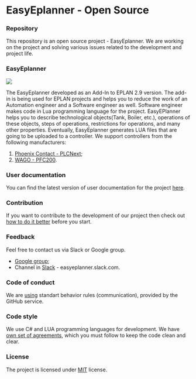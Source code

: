 
# EasyEplanner - Open Source

### Repository

This repository is an open source project - EasyEplanner.
We are working on the project and solving various issues related to the development and project life.


### EasyEplanner

<img src="docs/user_manual/images/EasyEplannerPreview.png">

The EasyEplanner developed as an Add-In to EPLAN 2.9 version. The add-in is being used for EPLAN projects and helps you to reduce the work of an Automation engineer and a Software engineer as well. 
Software engineer makes code in Lua programming language for the project. EasyEPlanner helps you to describe technological objects(Tank, Boiler, etc.), operations of these objects, steps of operations, restrictions for operations, and many other properties. Eventually, EasyEplanner generates LUA files that are going to be uploaded to a controller. We support controllers from the following manufacturers:

1. [Phoenix Contact - PLCNext](https://github.com/plcnext);
2. [WAGO - PFC200](https://github.com/WAGO).

### User documentation
You can find the latest version of user documentation for the project [here](docs/user_manual/ReadMe.md).


### Contribution
If you want to contribute to the development of our project then  check out [how to do it better](docs/contributing.md) before you start.


### Feedback

Feel free to contact us via Slack or Google group.

* [Google group](https://groups.google.com/forum/#!forum/easyeplanner);
* Channel in [Slack](https://slack.com) - easyeplanner.slack.com.


### Code of conduct
We are [using](docs/CODE_OF_CONDUCT.md)
standart behavior rules (communication), provided by the GitHub service.


### Code style
We use C# and LUA programming languages for development. We have [own set of agreements](docs/codestyle.md), which you must follow to keep the code clean and clear.


### License
The project is licensed under [MIT](LICENSE.txt) license.
